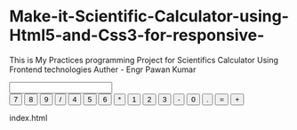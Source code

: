 # Make-it-Scientific-Calculator-using-Html5-and-Css3-for-responsive-
This is My Practices  programming Project for Scientifics Calculator Using Frontend technologies 
Auther - Engr Pawan Kumar<!DOCTYPE html>
<html lang="en">
<head>
    <meta charset="UTF-8">
    <meta name="viewport" content="width=device-width, initial-scale=1.0">
    <link rel="stylesheet" href="calculator.css">
    <title>Scientific Calculator</title>
</head>
<body>
    <div class="calculator">
        <input type="text" id="display" readonly>
        <div class="buttons">
            <button>7</button>
            <button>8</button>
            <button>9</button>
            <button>/</button>
            <button>4</button>
            <button>5</button>
            <button>6</button>
            <button>*</button>
            <button>1</button>
            <button>2</button>
            <button>3</button>
            <button>-</button>
            <button>0</button>
            <button>.</button>
            <button>=</button>
            <button>+</button>
        </div>
    </div>
</body>
</html>

index.html

